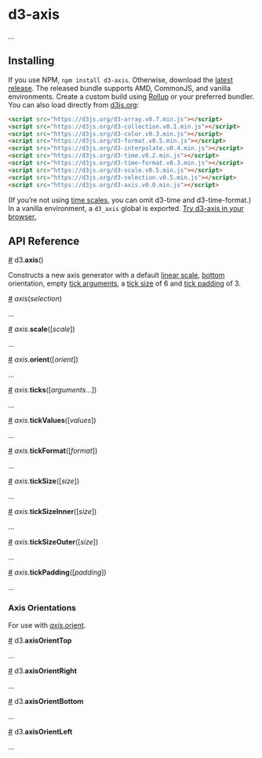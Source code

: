 # d3-axis

…

## Installing

If you use NPM, `npm install d3-axis`. Otherwise, download the [latest release](https://github.com/d3/d3-axis/releases/latest). The released bundle supports AMD, CommonJS, and vanilla environments. Create a custom build using [Rollup](https://github.com/rollup/rollup) or your preferred bundler. You can also load directly from [d3js.org](https://d3js.org):

```html
<script src="https://d3js.org/d3-array.v0.7.min.js"></script>
<script src="https://d3js.org/d3-collection.v0.1.min.js"></script>
<script src="https://d3js.org/d3-color.v0.3.min.js"></script>
<script src="https://d3js.org/d3-format.v0.5.min.js"></script>
<script src="https://d3js.org/d3-interpolate.v0.4.min.js"></script>
<script src="https://d3js.org/d3-time.v0.2.min.js"></script>
<script src="https://d3js.org/d3-time-format.v0.3.min.js"></script>
<script src="https://d3js.org/d3-scale.v0.5.min.js"></script>
<script src="https://d3js.org/d3-selection.v0.5.min.js"></script>
<script src="https://d3js.org/d3-axis.v0.0.min.js"></script>
```

(If you’re not using [time scales](#time), you can omit d3-time and d3-time-format.) In a vanilla environment, a `d3_axis` global is exported. [Try d3-axis in your browser.](https://tonicdev.com/npm/d3-axis)

## API Reference

<a name="axis" href="#axis">#</a> d3.<b>axis</b>()

Constructs a new axis generator with a default [linear scale](https://github.com/d3/d3-scale#linear), [bottom](#axisOrientBottom) orientation, empty [tick arguments](#axis_ticks), a [tick size](#axis_tickSize) of 6 and [tick padding](#axis_tickPadding) of 3.

<a name="_axis" href="#_axis">#</a> <i>axis</i>(<i>selection</i>)

…

<a name="axis_scale" href="#axis_scale">#</a> <i>axis</i>.<b>scale</b>([<i>scale</i>])

…

<a name="axis_orient" href="#axis_orient">#</a> <i>axis</i>.<b>orient</b>([<i>orient</i>])

…

<a name="axis_ticks" href="#axis_ticks">#</a> <i>axis</i>.<b>ticks</b>([<i>arguments…</i>])

…

<a name="axis_tickValues" href="#axis_tickValues">#</a> <i>axis</i>.<b>tickValues</b>([<i>values</i>])

…

<a name="axis_tickFormat" href="#axis_tickFormat">#</a> <i>axis</i>.<b>tickFormat</b>([<i>format</i>])

…

<a name="axis_tickSize" href="#axis_tickSize">#</a> <i>axis</i>.<b>tickSize</b>([<i>size</i>])

…

<a name="axis_tickSizeInner" href="#axis_tickSizeInner">#</a> <i>axis</i>.<b>tickSizeInner</b>([<i>size</i>])

…

<a name="axis_tickSizeOuter" href="#axis_tickSizeOuter">#</a> <i>axis</i>.<b>tickSizeOuter</b>([<i>size</i>])

…

<a name="axis_tickPadding" href="#axis_tickPadding">#</a> <i>axis</i>.<b>tickPadding</b>([<i>padding</i>])

…

### Axis Orientations

For use with [*axis*.orient](#axis_orient).

<a name="axisOrientTop" href="#axisOrientTop">#</a> d3.<b>axisOrientTop</b>

…

<a name="axisOrientRight" href="#axisOrientRight">#</a> d3.<b>axisOrientRight</b>

…

<a name="axisOrientBottom" href="#axisOrientBottom">#</a> d3.<b>axisOrientBottom</b>

…

<a name="axisOrientLeft" href="#axisOrientLeft">#</a> d3.<b>axisOrientLeft</b>

…
